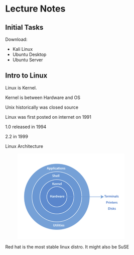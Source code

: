 # Lecture Notes

## Initial Tasks

Download:

* Kali Linux
* Ubuntu Desktop
* Ubuntu Server

## Intro to Linux

Linux is Kernel.

Kernel is between Hardware and OS

Unix historically was closed source



Linux was first posted on internet on 1991

1.0 released in 1994

2.2 in 1999



Linux Architecture

<figure><img src="../.gitbook/assets/image (1) (1) (1) (1) (1) (1) (1) (1) (1) (1) (1) (1) (1) (1) (1) (1) (1) (1) (1) (1) (1) (1) (1) (1) (1) (1) (1) (1) (1) (1) (1) (1) (1) (1) (1) (1) (1) (1).png" alt="" width="339"><figcaption></figcaption></figure>

Red hat is the most stable linux distro. It might also be SuSE

